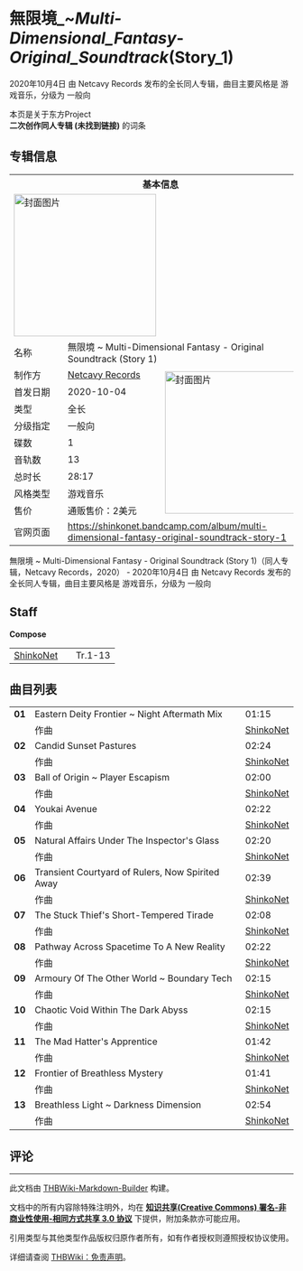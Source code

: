 # 無限境_~_Multi-Dimensional_Fantasy_-_Original_Soundtrack_(Story_1)

<!-- source html: G:\repos\THBWiki-Markdown-Builder\THBWikiMarkdown\Temp\main\9\93\ns0%3A%E7%84%A1%E9%99%90%E5%A2%83_%7E_Multi-Dimensional_Fantasy_-_Original_Soundtrack_%28Story_1%29.html -->

2020年10月4日 由 Netcavy Records  发布的全长同人专辑，曲目主要风格是 游戏音乐，分级为 一般向

本页是关于东方Project  
 **二次创作同人专辑 (未找到链接)** 的词条

## 专辑信息

<table><tbody><tr><th colspan="3">基本信息</th></tr><tr><td class="cover-artwork-mobile" colspan="2"><a href="./文件-無限境_~_Multi-Dimensional_Fantasy_-_Original_Soundtrack_(Story_1)封面.png.md" class="image" title="封面图片"><img alt="封面图片" src="https://upload.thwiki.cc/thumb/8/81/%E7%84%A1%E9%99%90%E5%A2%83_~_Multi-Dimensional_Fantasy_-_Original_Soundtrack_%28Story_1%29%E5%B0%81%E9%9D%A2.png/252px-%E7%84%A1%E9%99%90%E5%A2%83_~_Multi-Dimensional_Fantasy_-_Original_Soundtrack_%28Story_1%29%E5%B0%81%E9%9D%A2.png" decoding="async" loading="lazy" width="252" height="252" srcset="https://upload.thwiki.cc/thumb/8/81/%E7%84%A1%E9%99%90%E5%A2%83_~_Multi-Dimensional_Fantasy_-_Original_Soundtrack_%28Story_1%29%E5%B0%81%E9%9D%A2.png/378px-%E7%84%A1%E9%99%90%E5%A2%83_~_Multi-Dimensional_Fantasy_-_Original_Soundtrack_%28Story_1%29%E5%B0%81%E9%9D%A2.png 1.5x, https://upload.thwiki.cc/thumb/8/81/%E7%84%A1%E9%99%90%E5%A2%83_~_Multi-Dimensional_Fantasy_-_Original_Soundtrack_%28Story_1%29%E5%B0%81%E9%9D%A2.png/504px-%E7%84%A1%E9%99%90%E5%A2%83_~_Multi-Dimensional_Fantasy_-_Original_Soundtrack_%28Story_1%29%E5%B0%81%E9%9D%A2.png 2x" data-file-width="1400" data-file-height="1400"></a></td>
</tr><tr><td class="label">名称</td><td colspan="2"> 無限境 ~ Multi-Dimensional Fantasy - Original Soundtrack (Story 1) </td></tr><tr><td class="label">制作方</td><td><a href="./Netcavy_Records.md" title="Netcavy Records">Netcavy Records</a></td><td class="cover-artwork" rowspan="9" style="min-width:252px;"><a href="./文件-無限境_~_Multi-Dimensional_Fantasy_-_Original_Soundtrack_(Story_1)封面.png.md" class="image" title="封面图片"><img alt="封面图片" src="https://upload.thwiki.cc/thumb/8/81/%E7%84%A1%E9%99%90%E5%A2%83_~_Multi-Dimensional_Fantasy_-_Original_Soundtrack_%28Story_1%29%E5%B0%81%E9%9D%A2.png/252px-%E7%84%A1%E9%99%90%E5%A2%83_~_Multi-Dimensional_Fantasy_-_Original_Soundtrack_%28Story_1%29%E5%B0%81%E9%9D%A2.png" decoding="async" loading="lazy" width="252" height="252" srcset="https://upload.thwiki.cc/thumb/8/81/%E7%84%A1%E9%99%90%E5%A2%83_~_Multi-Dimensional_Fantasy_-_Original_Soundtrack_%28Story_1%29%E5%B0%81%E9%9D%A2.png/378px-%E7%84%A1%E9%99%90%E5%A2%83_~_Multi-Dimensional_Fantasy_-_Original_Soundtrack_%28Story_1%29%E5%B0%81%E9%9D%A2.png 1.5x, https://upload.thwiki.cc/thumb/8/81/%E7%84%A1%E9%99%90%E5%A2%83_~_Multi-Dimensional_Fantasy_-_Original_Soundtrack_%28Story_1%29%E5%B0%81%E9%9D%A2.png/504px-%E7%84%A1%E9%99%90%E5%A2%83_~_Multi-Dimensional_Fantasy_-_Original_Soundtrack_%28Story_1%29%E5%B0%81%E9%9D%A2.png 2x" data-file-width="1400" data-file-height="1400"></a></td>
</tr><tr><td class="label">首发日期</td><td>2020-10-04</td></tr><tr><td class="label">类型</td><td>全长</td></tr><tr><td class="label">分级指定</td><td>一般向</td></tr><tr><td class="label">碟数</td><td>1</td></tr><tr><td class="label">音轨数</td><td>13</td></tr><tr><td class="label">总时长</td><td>28:17</td></tr><tr><td class="label">风格类型</td><td>游戏音乐</td></tr><tr><td class="label">售价</td><td>通贩售价：2美元</td></tr>
<tr><td class="label">官网页面</td><td colspan="2"><a rel="nofollow" class="external free" href="https://shinkonet.bandcamp.com/album/multi-dimensional-fantasy-original-soundtrack-story-1">https://shinkonet.bandcamp.com/album/multi-dimensional-fantasy-original-soundtrack-story-1</a></td></tr></tbody></table>

無限境 ~ Multi-Dimensional Fantasy - Original Soundtrack (Story 1)（同人专辑，Netcavy Records，2020） - 2020年10月4日 由 Netcavy Records  发布的全长同人专辑，曲目主要风格是 游戏音乐，分级为 一般向

## Staff
  
 **Compose**   

<table><tbody><tr><td><a href="/index.php?title=ShinkoNet&amp;action=edit&amp;redlink=1" class="new" title="ShinkoNet（页面不存在）">ShinkoNet</a></td><td></td><td>Tr.1-13</td></tr></tbody></table>



## 曲目列表

<table><tbody><tr><td id="1" class="infoYL"><b>01</b></td><td id="Eastern_Deity_Frontier_~_Night_Aftermath_Mix" colspan="2" class="title">Eastern Deity Frontier ~ Night Aftermath Mix<span class="thcsearchlinks"><a rel="nofollow" class="external text" href="https://cd.thwiki.cc?arrange=ShinkoNet&amp;fromwiki=無限境_~_Multi-Dimensional_Fantasy_-_Original_Soundtrack_(Story_1)"><span title="搜索相似同人曲"></span></a></span></td><td class="time">01:15</td></tr><tr><td class="left"></td><td class="label">作曲</td><td class="text" colspan="2"><a href="/index.php?title=ShinkoNet&amp;action=edit&amp;redlink=1" class="new" title="ShinkoNet（页面不存在）">ShinkoNet</a><span class="thcsearchlinks"><a rel="nofollow" class="external text" href="https://cd.thwiki.cc?arrange=，ShinkoNet，&amp;fromwiki=無限境_~_Multi-Dimensional_Fantasy_-_Original_Soundtrack_(Story_1)"><span></span></a></span></td></tr>
<tr><td id="2" class="infoYL"><b>02</b></td><td id="Candid_Sunset_Pastures" colspan="2" class="title">Candid Sunset Pastures<span class="thcsearchlinks"><a rel="nofollow" class="external text" href="https://cd.thwiki.cc?arrange=ShinkoNet&amp;fromwiki=無限境_~_Multi-Dimensional_Fantasy_-_Original_Soundtrack_(Story_1)"><span title="搜索相似同人曲"></span></a></span></td><td class="time">02:24</td></tr><tr><td class="left"></td><td class="label">作曲</td><td class="text" colspan="2"><a href="/index.php?title=ShinkoNet&amp;action=edit&amp;redlink=1" class="new" title="ShinkoNet（页面不存在）">ShinkoNet</a><span class="thcsearchlinks"><a rel="nofollow" class="external text" href="https://cd.thwiki.cc?arrange=，ShinkoNet，&amp;fromwiki=無限境_~_Multi-Dimensional_Fantasy_-_Original_Soundtrack_(Story_1)"><span></span></a></span></td></tr>
<tr><td id="3" class="infoYL"><b>03</b></td><td id="Ball_of_Origin_~_Player_Escapism" colspan="2" class="title">Ball of Origin ~ Player Escapism<span class="thcsearchlinks"><a rel="nofollow" class="external text" href="https://cd.thwiki.cc?arrange=ShinkoNet&amp;fromwiki=無限境_~_Multi-Dimensional_Fantasy_-_Original_Soundtrack_(Story_1)"><span title="搜索相似同人曲"></span></a></span></td><td class="time">02:00</td></tr><tr><td class="left"></td><td class="label">作曲</td><td class="text" colspan="2"><a href="/index.php?title=ShinkoNet&amp;action=edit&amp;redlink=1" class="new" title="ShinkoNet（页面不存在）">ShinkoNet</a><span class="thcsearchlinks"><a rel="nofollow" class="external text" href="https://cd.thwiki.cc?arrange=，ShinkoNet，&amp;fromwiki=無限境_~_Multi-Dimensional_Fantasy_-_Original_Soundtrack_(Story_1)"><span></span></a></span></td></tr>
<tr><td id="4" class="infoYL"><b>04</b></td><td id="Youkai_Avenue" colspan="2" class="title">Youkai Avenue<span class="thcsearchlinks"><a rel="nofollow" class="external text" href="https://cd.thwiki.cc?arrange=ShinkoNet&amp;fromwiki=無限境_~_Multi-Dimensional_Fantasy_-_Original_Soundtrack_(Story_1)"><span title="搜索相似同人曲"></span></a></span></td><td class="time">02:22</td></tr><tr><td class="left"></td><td class="label">作曲</td><td class="text" colspan="2"><a href="/index.php?title=ShinkoNet&amp;action=edit&amp;redlink=1" class="new" title="ShinkoNet（页面不存在）">ShinkoNet</a><span class="thcsearchlinks"><a rel="nofollow" class="external text" href="https://cd.thwiki.cc?arrange=，ShinkoNet，&amp;fromwiki=無限境_~_Multi-Dimensional_Fantasy_-_Original_Soundtrack_(Story_1)"><span></span></a></span></td></tr>
<tr><td id="5" class="infoYL"><b>05</b></td><td id="Natural_Affairs_Under_The_Inspector&#39;s_Glass" colspan="2" class="title">Natural Affairs Under The Inspector&#39;s Glass<span class="thcsearchlinks"><a rel="nofollow" class="external text" href="https://cd.thwiki.cc?arrange=ShinkoNet&amp;fromwiki=無限境_~_Multi-Dimensional_Fantasy_-_Original_Soundtrack_(Story_1)"><span title="搜索相似同人曲"></span></a></span></td><td class="time">02:20</td></tr><tr><td class="left"></td><td class="label">作曲</td><td class="text" colspan="2"><a href="/index.php?title=ShinkoNet&amp;action=edit&amp;redlink=1" class="new" title="ShinkoNet（页面不存在）">ShinkoNet</a><span class="thcsearchlinks"><a rel="nofollow" class="external text" href="https://cd.thwiki.cc?arrange=，ShinkoNet，&amp;fromwiki=無限境_~_Multi-Dimensional_Fantasy_-_Original_Soundtrack_(Story_1)"><span></span></a></span></td></tr>
<tr><td id="6" class="infoYL"><b>06</b></td><td id="Transient_Courtyard_of_Rulers,_Now_Spirited_Away" colspan="2" class="title">Transient Courtyard of Rulers, Now Spirited Away<span class="thcsearchlinks"><a rel="nofollow" class="external text" href="https://cd.thwiki.cc?arrange=ShinkoNet&amp;fromwiki=無限境_~_Multi-Dimensional_Fantasy_-_Original_Soundtrack_(Story_1)"><span title="搜索相似同人曲"></span></a></span></td><td class="time">02:39</td></tr><tr><td class="left"></td><td class="label">作曲</td><td class="text" colspan="2"><a href="/index.php?title=ShinkoNet&amp;action=edit&amp;redlink=1" class="new" title="ShinkoNet（页面不存在）">ShinkoNet</a><span class="thcsearchlinks"><a rel="nofollow" class="external text" href="https://cd.thwiki.cc?arrange=，ShinkoNet，&amp;fromwiki=無限境_~_Multi-Dimensional_Fantasy_-_Original_Soundtrack_(Story_1)"><span></span></a></span></td></tr>
<tr><td id="7" class="infoYL"><b>07</b></td><td id="The_Stuck_Thief&#39;s_Short-Tempered_Tirade" colspan="2" class="title">The Stuck Thief&#39;s Short-Tempered Tirade<span class="thcsearchlinks"><a rel="nofollow" class="external text" href="https://cd.thwiki.cc?arrange=ShinkoNet&amp;fromwiki=無限境_~_Multi-Dimensional_Fantasy_-_Original_Soundtrack_(Story_1)"><span title="搜索相似同人曲"></span></a></span></td><td class="time">02:08</td></tr><tr><td class="left"></td><td class="label">作曲</td><td class="text" colspan="2"><a href="/index.php?title=ShinkoNet&amp;action=edit&amp;redlink=1" class="new" title="ShinkoNet（页面不存在）">ShinkoNet</a><span class="thcsearchlinks"><a rel="nofollow" class="external text" href="https://cd.thwiki.cc?arrange=，ShinkoNet，&amp;fromwiki=無限境_~_Multi-Dimensional_Fantasy_-_Original_Soundtrack_(Story_1)"><span></span></a></span></td></tr>
<tr><td id="8" class="infoYL"><b>08</b></td><td id="Pathway_Across_Spacetime_To_A_New_Reality" colspan="2" class="title">Pathway Across Spacetime To A New Reality<span class="thcsearchlinks"><a rel="nofollow" class="external text" href="https://cd.thwiki.cc?arrange=ShinkoNet&amp;fromwiki=無限境_~_Multi-Dimensional_Fantasy_-_Original_Soundtrack_(Story_1)"><span title="搜索相似同人曲"></span></a></span></td><td class="time">02:22</td></tr><tr><td class="left"></td><td class="label">作曲</td><td class="text" colspan="2"><a href="/index.php?title=ShinkoNet&amp;action=edit&amp;redlink=1" class="new" title="ShinkoNet（页面不存在）">ShinkoNet</a><span class="thcsearchlinks"><a rel="nofollow" class="external text" href="https://cd.thwiki.cc?arrange=，ShinkoNet，&amp;fromwiki=無限境_~_Multi-Dimensional_Fantasy_-_Original_Soundtrack_(Story_1)"><span></span></a></span></td></tr>
<tr><td id="9" class="infoYL"><b>09</b></td><td id="Armoury_Of_The_Other_World_~_Boundary_Tech" colspan="2" class="title">Armoury Of The Other World ~ Boundary Tech<span class="thcsearchlinks"><a rel="nofollow" class="external text" href="https://cd.thwiki.cc?arrange=ShinkoNet&amp;fromwiki=無限境_~_Multi-Dimensional_Fantasy_-_Original_Soundtrack_(Story_1)"><span title="搜索相似同人曲"></span></a></span></td><td class="time">02:15</td></tr><tr><td class="left"></td><td class="label">作曲</td><td class="text" colspan="2"><a href="/index.php?title=ShinkoNet&amp;action=edit&amp;redlink=1" class="new" title="ShinkoNet（页面不存在）">ShinkoNet</a><span class="thcsearchlinks"><a rel="nofollow" class="external text" href="https://cd.thwiki.cc?arrange=，ShinkoNet，&amp;fromwiki=無限境_~_Multi-Dimensional_Fantasy_-_Original_Soundtrack_(Story_1)"><span></span></a></span></td></tr>
<tr><td id="10" class="infoYL"><b>10</b></td><td id="Chaotic_Void_Within_The_Dark_Abyss" colspan="2" class="title">Chaotic Void Within The Dark Abyss<span class="thcsearchlinks"><a rel="nofollow" class="external text" href="https://cd.thwiki.cc?arrange=ShinkoNet&amp;fromwiki=無限境_~_Multi-Dimensional_Fantasy_-_Original_Soundtrack_(Story_1)"><span title="搜索相似同人曲"></span></a></span></td><td class="time">02:15</td></tr><tr><td class="left"></td><td class="label">作曲</td><td class="text" colspan="2"><a href="/index.php?title=ShinkoNet&amp;action=edit&amp;redlink=1" class="new" title="ShinkoNet（页面不存在）">ShinkoNet</a><span class="thcsearchlinks"><a rel="nofollow" class="external text" href="https://cd.thwiki.cc?arrange=，ShinkoNet，&amp;fromwiki=無限境_~_Multi-Dimensional_Fantasy_-_Original_Soundtrack_(Story_1)"><span></span></a></span></td></tr>
<tr><td id="11" class="infoYL"><b>11</b></td><td id="The_Mad_Hatter&#39;s_Apprentice" colspan="2" class="title">The Mad Hatter&#39;s Apprentice<span class="thcsearchlinks"><a rel="nofollow" class="external text" href="https://cd.thwiki.cc?arrange=ShinkoNet&amp;fromwiki=無限境_~_Multi-Dimensional_Fantasy_-_Original_Soundtrack_(Story_1)"><span title="搜索相似同人曲"></span></a></span></td><td class="time">01:42</td></tr><tr><td class="left"></td><td class="label">作曲</td><td class="text" colspan="2"><a href="/index.php?title=ShinkoNet&amp;action=edit&amp;redlink=1" class="new" title="ShinkoNet（页面不存在）">ShinkoNet</a><span class="thcsearchlinks"><a rel="nofollow" class="external text" href="https://cd.thwiki.cc?arrange=，ShinkoNet，&amp;fromwiki=無限境_~_Multi-Dimensional_Fantasy_-_Original_Soundtrack_(Story_1)"><span></span></a></span></td></tr>
<tr><td id="12" class="infoYL"><b>12</b></td><td id="Frontier_of_Breathless_Mystery" colspan="2" class="title">Frontier of Breathless Mystery<span class="thcsearchlinks"><a rel="nofollow" class="external text" href="https://cd.thwiki.cc?arrange=ShinkoNet&amp;fromwiki=無限境_~_Multi-Dimensional_Fantasy_-_Original_Soundtrack_(Story_1)"><span title="搜索相似同人曲"></span></a></span></td><td class="time">01:41</td></tr><tr><td class="left"></td><td class="label">作曲</td><td class="text" colspan="2"><a href="/index.php?title=ShinkoNet&amp;action=edit&amp;redlink=1" class="new" title="ShinkoNet（页面不存在）">ShinkoNet</a><span class="thcsearchlinks"><a rel="nofollow" class="external text" href="https://cd.thwiki.cc?arrange=，ShinkoNet，&amp;fromwiki=無限境_~_Multi-Dimensional_Fantasy_-_Original_Soundtrack_(Story_1)"><span></span></a></span></td></tr>
<tr><td id="13" class="infoYL"><b>13</b></td><td id="Breathless_Light_~_Darkness_Dimension" colspan="2" class="title">Breathless Light ~ Darkness Dimension<span class="thcsearchlinks"><a rel="nofollow" class="external text" href="https://cd.thwiki.cc?arrange=ShinkoNet&amp;fromwiki=無限境_~_Multi-Dimensional_Fantasy_-_Original_Soundtrack_(Story_1)"><span title="搜索相似同人曲"></span></a></span></td><td class="time">02:54</td></tr><tr><td class="left"></td><td class="label">作曲</td><td class="text" colspan="2"><a href="/index.php?title=ShinkoNet&amp;action=edit&amp;redlink=1" class="new" title="ShinkoNet（页面不存在）">ShinkoNet</a><span class="thcsearchlinks"><a rel="nofollow" class="external text" href="https://cd.thwiki.cc?arrange=，ShinkoNet，&amp;fromwiki=無限境_~_Multi-Dimensional_Fantasy_-_Original_Soundtrack_(Story_1)"><span></span></a></span></td></tr></tbody></table>



## 评论




---

此文档由 [THBWiki-Markdown-Builder](https://github.com/Delsin-Yu/THBWiki-Markdown-Builder) 构建。

文档中的所有内容除特殊注明外，均在 [**知识共享(Creative Commons) 署名-非商业性使用-相同方式共享 3.0 协议**](https://creativecommons.org/licenses/by-sa/3.0/deed.zh-hans) 下提供，附加条款亦可能应用。

引用类型与其他类型作品版权归原作者所有，如有作者授权则遵照授权协议使用。

详细请查阅 [THBWiki：免责声明](https://thbwiki.cc/THBWiki:%E5%85%8D%E8%B4%A3%E5%A3%B0%E6%98%8E)。

